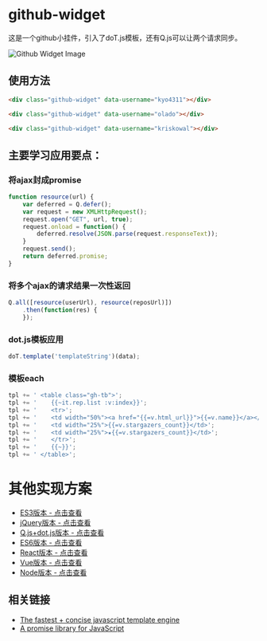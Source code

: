 # github-widget
这是一个github小挂件，引入了doT.js模板，还有Q.js可以让两个请求同步。

![Github Widget Image](https://raw.githubusercontent.com/kyo4311/mylab/gh-pages/images/widget/github-widget-q-dot.jpg)

## 使用方法
```html
<div class="github-widget" data-username="kyo4311"></div>

<div class="github-widget" data-username="olado"></div>

<div class="github-widget" data-username="kriskowal"></div>
```


## 主要学习应用要点：

### 将ajax封成promise
```js
function resource(url) {
    var deferred = Q.defer();
    var request = new XMLHttpRequest();
    request.open("GET", url, true);
    request.onload = function() {
        deferred.resolve(JSON.parse(request.responseText));
    }
    request.send();
    return deferred.promise;
}
```

### 将多个ajax的请求结果一次性返回
```js
Q.all([resource(userUrl), resource(reposUrl)])
    .then(function(res) {
    });
```


### dot.js模板应用
```js
doT.template('templateString')(data);
```

### 模板each
```js 
tpl += ' <table class="gh-tb">';
tpl += '    {{~it.rep.list :v:index}}';
tpl += '    <tr>';
tpl += '    <td width="50%"><a href="{{=v.html_url}}">{{=v.name}}</a></div></td>';
tpl += '    <td width="25%">{{=v.stargazers_count}}</td>';
tpl += '    <td width="25%">★{{=v.stargazers_count}}</td>';
tpl += '    </tr>';
tpl += '    {{~}}';
tpl += ' </table>';
```

# 其他实现方案
- [ES3版本 - 点击查看](https://github.com/kyo4311/mylab/tree/master/github-widget) 
- [jQuery版本 - 点击查看](https://github.com/kyo4311/mylab/tree/master/github-widget-jquery) 
- [Q.js+dot.js版本 - 点击查看](https://github.com/kyo4311/mylab/tree/master/github-widget-q-dot)
- [ES6版本 - 点击查看](https://github.com/kyo4311/mylab/tree/master/github-widget-es6)
- [React版本 - 点击查看](https://github.com/kyo4311/mylab/tree/master/github-widget-react)
- [Vue版本 - 点击查看](https://github.com/kyo4311/mylab/tree/master/github-widget-vue)
- [Node版本 - 点击查看](https://github.com/kyo4311/mylab/tree/master/github-widget-node)


## 相关链接
- [The fastest + concise javascript template engine](http://olado.github.io/doT/)
- [A promise library for JavaScript](https://github.com/kriskowal/q)


